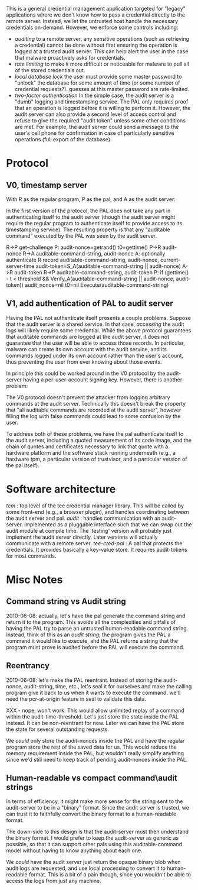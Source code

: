 This is a general credential management application targeted for
"legacy" applications where we don't know how to pass a credential
directly to the remote server. Instead, we let the untrusted host
handle the necessary credentials on-demand. However, we enforce
some controls including:

* _auditing_ to a remote server. any sensitive operations (such as
   retrieving a credential) cannot be done without first ensuring the
   operation is logged at a trusted audit server. This can help alert
   the user in the case that malware proactively asks for credentials.
* _rate limiting_ to make it more difficult or noticeable for malware
   to pull all of the stored credentials out.
* _local database lock_ the user must provide some master password to
   "unlock" the database for some amount of time (or some number of
   credential requests?). guesses at this master password are
   rate-limited.
* _two-factor authentication_ In the simple case, the audit server is
   a "dumb" logging and timestamping service. The PAL only requires
   proof that an operation is logged before it is willing to perform
   it. However, the audit server can also provide a second level of
   access control and refuse to give the required "audit token" unless
   some other conditions are met. For example, the audit server could
   send a message to the user's cell phone for confirmation in case of
   particularly sensitive operations (full export of the database).

# Protocol

## V0, timestamp server

With R as the regular program, P as the pal, and A as the audit server:

In the first version of the protocol, the PAL does not take any part
in authenticating itself to the audit server (though the audit server
might require the regular program to authenticate itself to provide
access to its timestamping service). The resulting property is that
any "auditable command" executed by the PAL was seen by the audit
server.

R->P get-challenge
P: audit-nonce=getrand()
   t0=gettime()
P->R audit-nonce
R->A auditable-command-string, audit-nonce
A: optionally authenticate R
   record auditable-command-string, audit-nonce, current-server-time
   audit-token=S_A(auditable-command-string || audit-nonce)
A->R audit-token
R->P auditable-command-string, audit-token
P: if (gettime() - t < threshold
       && Verify_A(auditable-command-string || audit-nonce, audit-token))
       audit_nonce=nil
       t0=nil
       Execute(auditable-command-string)

## V1, add authentication of PAL to audit server

Having the PAL not authenticate itself presents a couple
problems. Suppose that the audit server is a shared service. In that
case, *accessing* the audit logs will likely require some
credential. While the above protocol guarantees that auditable
commands are logged at the audit server, it does not guarantee that
the user will be able to access those records. In particular, malware
can create its own account with the audit service, and its commands
logged under its own account rather than the user's account, thus
preventing the user from ever knowing about those events.

In principle this could be worked around in the V0 protocol by the
audit-server having a per-user-account signing key. However, there is
another problem:

The V0 protocol doesn't prevent the attacker from logging arbitrary
commands at the audit server. Technically this doesn't break the
property that "all auditable commands are recorded at the audit
server", however filling the log with false commands could lead to
some confusion by the user.

To address both of these problems, we have the pal authenticate itself
to the audit server, including a quoted measurement of its code image,
and the chain of quotes and certificates necessary to link that quote
with a hardware platform and the software stack running underneath
(e.g., a hardware tpm, a particular version of trustvisor, and a
particular version of the pal itself).

# Software architecture

_tcm_   : top level of the tee credential manager library. This will
          be called by some front-end (e.g., a browser plugin),
          and handles coordinating between the audit server and pal.
_audit_ : handles communication with an audit-server. implemented as a
          pluggable interface such that we can swap out the audit
          module at compile time. The 'testing' version will probably
          just implement the audit server directly. Later versions will
          actually communicate with a remote server.
_tee-cred-pal_ : A pal that protects the credentials. It provides basically
          a key-value store. It requires audit-tokens for most commands.

# Misc Notes

## Command string vs Audit string

2010-06-08: actually, let's have the pal generate the command string
and return it to the program. This avoids all the complexities and
pitfalls of having the PAL try to parse an untrusted human-readable
command string. Instead, think of this as an *audit string*; the
program gives the PAL a command it would like to execute, and the PAL
returns a string that the program must prove is audited before the PAL
will execute the command.

## Reentrancy

2010-06-08: let's make the PAL reentrant. Instead of storing the
audit-nonce, audit-string, time, etc., let's seal it for ourselves and
make the calling program give it back to us when it wants to execute
the command. we'll need the pcr-at-origin feature in seal to validate
this data. 

XXX - nope, won't work. This would allow unlimited replay of a command
within the audit-time-threshold. Let's just store the state inside the
PAL instead. It can be non-reentrant for now. Later we can have the
PAL store the state for several outstanding requests.

We *could* only store the audit-nonces inside the PAL and have the
regular program store the rest of the saved data for us. This would
reduce the memory requirement inside the PAL, but wouldn't really
simplify anything since we'd still need to keep track of pending
audit-nonces inside the PAL.

## Human-readable vs compact command\audit strings

In terms of efficiency, it might make more sense for the string sent
to the audit-server to be in a "binary" format. Since the audit server
is trusted, we can trust it to faithfully convert the binary format to
a human-readable format.

The down-side to this design is that the audit-server must then
understand the binary format. I would prefer to keep the audit-server
as generic as possible, so that it can support other pals using this
auditable-command model without having to know anything about each
one.

We *could* have the audit server just return the opaque binary blob
when audit logs are requested, and use local processing to convert it
to human-readable format. This is a bit of a pain though, since you
wouldn't be able to access the logs from just any machine.
